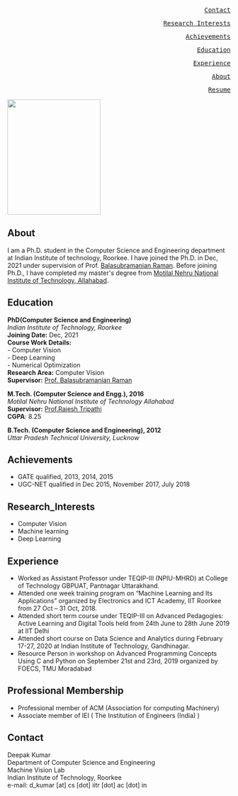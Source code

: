 <style>
body {
  background-image: url('https://image.freepik.com/free-vector/abstract-paper-hexagon-white-background_51543-213.jpg');
  background-repeat: no-repeat;
  background-attachment: fixed;
  background-size: cover;
}
</style>
<div>
  
  <a href="#contact" class="ui-btn ui-shadow ui-corner-all ui-btn-inline ui-mini" style="float:right"><pre>Contact</pre></a>
  
  <a href="#research_interests" class="ui-btn ui-shadow ui-corner-all ui-btn-inline ui-mini" style="float:right"><pre>Research_Interests</pre></a>
  
  <a href="#achievements" class="ui-btn ui-shadow ui-corner-all ui-btn-inline ui-mini" style="float:right"><pre>Achievements</pre></a>
  
  <a href="#education" class="ui-btn ui-shadow ui-corner-all ui-btn-inline ui-mini" style="float:right"><pre>Education</pre></a>
  
  <a href="#experience" class="ui-btn ui-shadow ui-corner-all ui-btn-inline ui-mini" style="float:right"><pre>Experience</pre></a>
  
  <a href="#about" class="ui-btn ui-shadow ui-corner-all ui-btn-inline ui-mini" style="float:right"><pre>About</pre></a>
  
  <a href="https://github.com/AnshulPundhir/AnshulPundhir.github.io/blob/gh-pages/Deepak_CV.pdf" target="Anshul_Pundhir_RESUME.pdf" style="float:right"><pre>Resume</pre></a>
  
  
  
</div>

<img src="https://balarsgroup.github.io/Machine%20Vision%20Lab,%20IITR_files/22Deepak.jpg" width="210" height="260" />

## About

I am a Ph.D. student in the Computer Science and Engineering department at Indian Institute of technology, Roorkee. I have joined the Ph.D. in Dec, 2021 under supervision of Prof. [Balasubramanian Raman](https://balarsgroup.github.io/). Before joining Ph.D., I have completed my master's degree from [Motilal Nehru National Institute of Technology, Allahabad](http://www.mnnit.ac.in/).  

## Education

**PhD(Computer Science and Engineering)**\
_Indian Institute of Technology, Roorkee_\
**Joining Date:** Dec, 2021\
**Course Work Details:** \
    - Computer Vision  \
    - Deep Learning          \
    - Numerical Optimization     \
**Research Area:** Computer Vision \
**Supervisor:** [Prof. Balasubramanian Raman](https://balarsgroup.github.io/)

**M.Tech. (Computer Science and Engg.), 2016**\
_Motilal Nehru National Institute of Technology Allahabad_ \
**Supervisor:** [Prof.Rajesh Tripathi](http://mnnit.ac.in/profile/rajeshtcsed) \
**CGPA**: 8.25

**B.Tech. (Computer Science and Engineering), 2012**\
_Uttar Pradesh Technical University, Lucknow_

## Achievements 
   - GATE qualified, 2013, 2014, 2015
   - UGC-NET qualified in Dec 2015, November 2017, July 2018
 
## Research_Interests
   - Computer Vision 
   - Machine learning  
   - Deep Learning

## Experience
   - Worked as Assistant Professor under TEQIP-III (NPIU-MHRD) at College of Technology GBPUAT, Pantnagar Uttarakhand.
   - Attended one week training program on “Machine Learning and Its Applications” organized by Electronics and ICT Academy, IIT Roorkee from 27 Oct – 31 Oct, 2018. 
   - Attended short term course under TEQIP-III on Advanced Pedagogies: Active Learning and Digital Tools held from 24th June to 28th June 2019 at IIT Delhi
   - Attended short course on Data Science and Analytics during February 17-27, 2020 at Indian Institute of Technology, Gandhinagar.
   - Resource Person in workshop on Advanced Programming Concepts Using C and Python on September 21st and 23rd, 2019 organized by FOECS, TMU Moradabad
   
## Professional Membership
  - Professional member of ACM (Association for computing Machinery)
  - Associate member of IEI ( The Institution of Engineers (India) )

##   Contact
Deepak Kumar \
Department of Computer Science and Engineering\
Machine Vision Lab\
Indian Institute of Technology, Roorkee\
e-mail: d_kumar [at] cs [dot] iitr [dot] ac [dot] in

   
